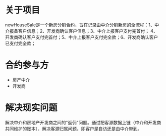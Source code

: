 # 关于项目
newHouseSale是一个新房分销合约，旨在记录由中介分销新房的全流程：1、中介报备客户信息；2、开发商确认客户信息；3、中介上报客户支付完首付；
4、开发商确认客户支付完首付；5、中介上报客户支付完全款；6、开发商确认客户已支付完全款；

# 合约参与方
* 房产中介
* 开发商

# 解决现实问题
解决中介和房地产开发商之间的"返佣"问题。通过把客源数据上链（中介和开发商共同维护的账本），解决客源归属问题，即客户是自访还是由中介带到。

